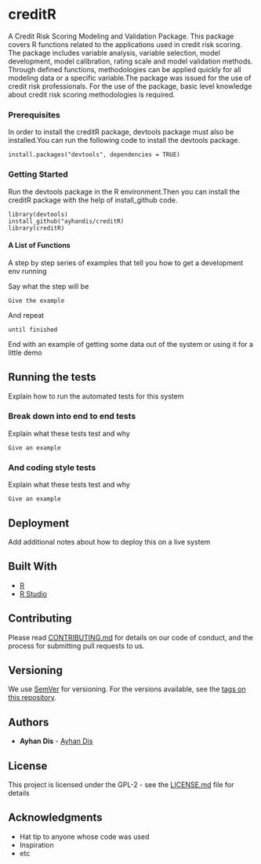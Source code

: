 # creditR

A Credit Risk Scoring Modeling and Validation Package. This package covers R functions related to the applications used in credit risk scoring. The package includes variable analysis, variable selection, model development, model calibration, rating scale and model validation methods. Through defined functions, methodologies can be applied quickly for all modeling data or a specific variable.The package was issued for the use of credit risk professionals. For the use of the package, basic level knowledge about credit risk scoring methodologies is required.
### Prerequisites
In order to install the creditR package, devtools package must also be installed.You can run the following code to install the devtools package.
```
install.packages("devtools", dependencies = TRUE) 
```
### Getting Started
Run the devtools package in the R environment.Then you can install the creditR package with the help of install_github code.

```
library(devtools)
install_github("ayhandis/creditR)
library(creditR)
```
#### A List of Functions

A step by step series of examples that tell you how to get a development env running

Say what the step will be

```
Give the example
```

And repeat

```
until finished
```

End with an example of getting some data out of the system or using it for a little demo

## Running the tests

Explain how to run the automated tests for this system

### Break down into end to end tests

Explain what these tests test and why

```
Give an example
```

### And coding style tests

Explain what these tests test and why

```
Give an example
```

## Deployment

Add additional notes about how to deploy this on a live system

## Built With

* [R](https://cran.r-project.org/)
* [R Studio](https://www.rstudio.com/) 

## Contributing

Please read [CONTRIBUTING.md](https://gist.github.com/PurpleBooth/b24679402957c63ec426) for details on our code of conduct, and the process for submitting pull requests to us.

## Versioning

We use [SemVer](http://semver.org/) for versioning. For the versions available, see the [tags on this repository](https://github.com/your/project/tags). 

## Authors

* **Ayhan Dis**  - [Ayhan Dis](https://github.com/ayhandis)

## License

This project is licensed under the GPL-2 - see the [LICENSE.md](LICENSE.md) file for details

## Acknowledgments

* Hat tip to anyone whose code was used
* Inspiration
* etc
